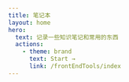 ```yaml
---
title: 笔记本
layout: home
hero:
  text: 记录一些知识笔记和常用的东西
  actions:
    - theme: brand
      text: Start →
      link: /frontEndTools/index
---
```


